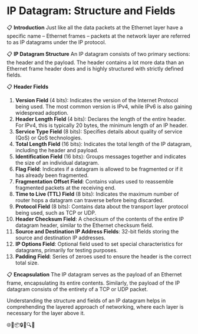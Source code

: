 # IP Datagram: Structure and Fields

📋 **Introduction**
Just like all the data packets at the Ethernet layer have a specific name – Ethernet frames – packets at the network layer are referred to as IP datagrams under the IP protocol.

📋 **IP Datagram Structure**
An IP datagram consists of two primary sections: the header and the payload. The header contains a lot more data than an Ethernet frame header does and is highly structured with strictly defined fields.

📋 **Header Fields**
1. **Version Field** (4 bits): Indicates the version of the Internet Protocol being used. The most common version is IPv4, while IPv6 is also gaining widespread adoption.
2. **Header Length Field** (4 bits): Declares the length of the entire header. For IPv4, this is typically 20 bytes, the minimum length of an IP header.
3. **Service Type Field** (8 bits): Specifies details about quality of service (QoS) or QoS technologies.
4. **Total Length Field** (16 bits): Indicates the total length of the IP datagram, including the header and payload.
5. **Identification Field** (16 bits): Groups messages together and indicates the size of an individual datagram.
6. **Flag Field**: Indicates if a datagram is allowed to be fragmented or if it has already been fragmented.
7. **Fragmentation Offset Field**: Contains values used to reassemble fragmented packets at the receiving end.
8. **Time to Live (TTL) Field** (8 bits): Indicates the maximum number of router hops a datagram can traverse before being discarded.
9. **Protocol Field** (8 bits): Contains data about the transport layer protocol being used, such as TCP or UDP.
10. **Header Checksum Field**: A checksum of the contents of the entire IP datagram header, similar to the Ethernet checksum field.
11. **Source and Destination IP Address Fields**: 32-bit fields storing the source and destination IP addresses.
12. **IP Options Field**: Optional field used to set special characteristics for datagrams, primarily for testing purposes.
13. **Padding Field**: Series of zeroes used to ensure the header is the correct total size.

📋 **Encapsulation**
The IP datagram serves as the payload of an Ethernet frame, encapsulating its entire contents. Similarly, the payload of the IP datagram consists of the entirety of a TCP or UDP packet.

Understanding the structure and fields of an IP datagram helps in comprehending the layered approach of networking, where each layer is necessary for the layer above it.

🌐🔌📦🔒📨🔍💡